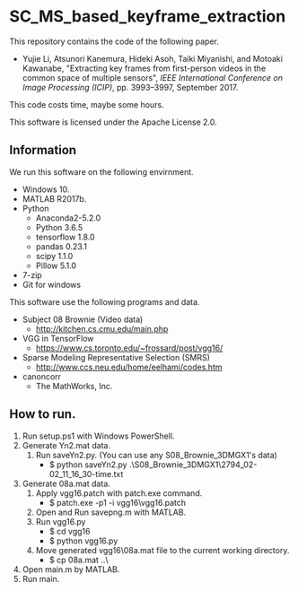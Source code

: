 
# SC_MS_based_keyframe_extraction

This repository contains the code of the following paper.
- Yujie Li, Atsunori Kanemura, Hideki Asoh, Taiki Miyanishi, and Motoaki Kawanabe, "Extracting key frames from first-person videos in the common space of multiple sensors", _IEEE International Conference on Image Processing (ICIP)_, pp. 3993–3997, September 2017.

This code costs time, maybe some hours.

This software is licensed under the Apache License 2.0.


## Information

We run this software on the following envirnment.

* Windows 10.
* MATLAB R2017b.
* Python
    * Anaconda2-5.2.0
    * Python 3.6.5
    * tensorflow 1.8.0
    * pandas 0.23.1
    * scipy 1.1.0
    * Pillow 5.1.0
* 7-zip
* Git for windows

This software use the following programs and data.

* Subject 08 Brownie (Video data)
    * http://kitchen.cs.cmu.edu/main.php
* VGG in TensorFlow
    * https://www.cs.toronto.edu/~frossard/post/vgg16/
* Sparse Modeling Representative Selection (SMRS) 
    * http://www.ccs.neu.edu/home/eelhami/codes.htm 
* canoncorr
    * The MathWorks, Inc.


## How to run.

1. Run setup.ps1 with Windows PowerShell.
2. Generate Yn2.mat data.
    1. Run saveYn2.py.
       (You can use any S08_Brownie_3DMGX1's data)
        * $ python saveYn2.py .\\S08_Brownie_3DMGX1\\2794_02-02_11_16_30-time.txt
3. Generate 08a.mat data.
    1. Apply vgg16.patch with patch.exe command.
        * $ patch.exe -p1 -i vgg16\\vgg16.patch
    2. Open and Run savepng.m with MATLAB.
    3. Run vgg16.py
        * $ cd vgg16
        * $ python vgg16.py
    4. Move generated vgg16\\08a.mat file to the current working directory.
        * $ cp 08a.mat ..\\
3. Open main.m by MATLAB.
4. Run main.


